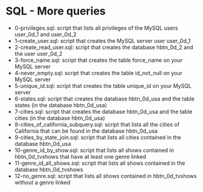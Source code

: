 # SQL - More queries
* 0-privileges.sql: script that lists all privileges of the MySQL users user_0d_1 and user_0d_2
* 1-create_user.sql: script that creates the MySQL server user user_0d_1
* 2-create_read_user.sql: script that creates the database hbtn_0d_2 and the user user_0d_2
* 3-force_name.sql: script that creates the table force_name on your MySQL server
* 4-never_empty.sql: script that creates the table id_not_null on your MySQL server
* 5-unique_id.sql: script that creates the table unique_id on your MySQL server
* 6-states.sql: script that creates the database hbtn_0d_usa and the table states (in the database hbtn_0d_usa)
* 7-cities.sql: script that creates the database hbtn_0d_usa and the table cities (in the database hbtn_0d_usa)
* 8-cities_of_california_subquery.sql: script that lists all the cities of California that can be found in the database hbtn_0d_usa
* 9-cities_by_state_join.sql: script that lists all cities contained in the database hbtn_0d_usa
* 10-genre_id_by_show.sql: script that lists all shows contained in hbtn_0d_tvshows that have at least one genre linked
* 11-genre_id_all_shows.sql: script that lists all shows contained in the database hbtn_0d_tvshows
* 12-no_genre.sql: script that lists all shows contained in hbtn_0d_tvshows without a genre linked
